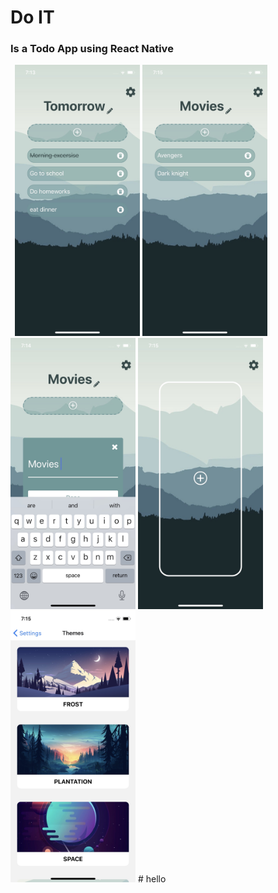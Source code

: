 # Do IT 
### Is a Todo App using React Native 

 ` `<img src="https://github.com/mhnd6/Todo-app/blob/master/screenshots/image0%20(4).png" width="200">
<img src="https://github.com/mhnd6/Todo-app/blob/master/screenshots/image0.png" width="200">
<img src="https://github.com/mhnd6/Todo-app/blob/master/screenshots/image0%20(2).png"  width="200">
<img src="https://github.com/mhnd6/Todo-app/blob/master/screenshots/image0%20(1).png" width="200">
<img src="https://github.com/mhnd6/Todo-app/blob/master/screenshots/image0%20(3).png" width="200">  # hello

